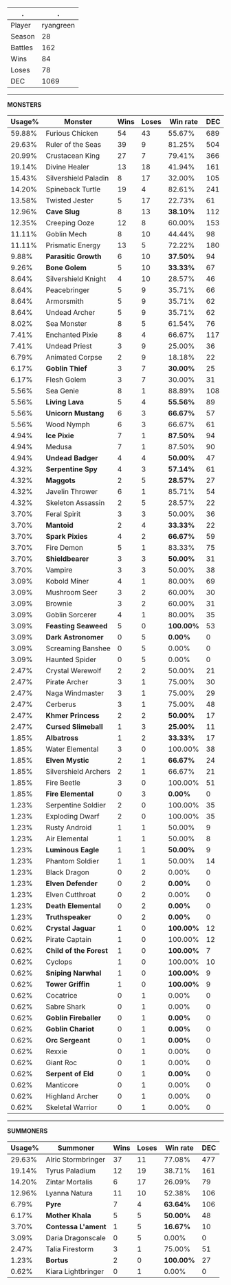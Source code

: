 .|.
|-|-
Player|ryangreen
Season|28
Battles|162
Wins|84
Loses|78
DEC|1069

---
**MONSTERS**

Usage%|Monster|Wins|Loses|Win rate|DEC|
-|-|-|-|-|-|
59.88%|Furious Chicken|54|43|55.67%|689|
29.63%|Ruler of the Seas|39|9|81.25%|504|
20.99%|Crustacean King|27|7|79.41%|366|
19.14%|Divine Healer|13|18|41.94%|161|
15.43%|Silvershield Paladin|8|17|32.00%|105|
14.20%|Spineback Turtle|19|4|82.61%|241|
13.58%|Twisted Jester|5|17|22.73%|61|
12.96%|**Cave Slug**|8|13|**38.10%**|112|
12.35%|Creeping Ooze|12|8|60.00%|153|
11.11%|Goblin Mech|8|10|44.44%|98|
11.11%|Prismatic Energy|13|5|72.22%|180|
9.88%|**Parasitic Growth**|6|10|**37.50%**|94|
9.26%|**Bone Golem**|5|10|**33.33%**|67|
8.64%|Silvershield Knight|4|10|28.57%|46|
8.64%|Peacebringer|5|9|35.71%|66|
8.64%|Armorsmith|5|9|35.71%|62|
8.64%|Undead Archer|5|9|35.71%|62|
8.02%|Sea Monster|8|5|61.54%|76|
7.41%|Enchanted Pixie|8|4|66.67%|117|
7.41%|Undead Priest|3|9|25.00%|36|
6.79%|Animated Corpse|2|9|18.18%|22|
6.17%|**Goblin Thief**|3|7|**30.00%**|25|
6.17%|Flesh Golem|3|7|30.00%|31|
5.56%|Sea Genie|8|1|88.89%|108|
5.56%|**Living Lava**|5|4|**55.56%**|89|
5.56%|**Unicorn Mustang**|6|3|**66.67%**|57|
5.56%|Wood Nymph|6|3|66.67%|61|
4.94%|**Ice Pixie**|7|1|**87.50%**|94|
4.94%|Medusa|7|1|87.50%|90|
4.94%|**Undead Badger**|4|4|**50.00%**|47|
4.32%|**Serpentine Spy**|4|3|**57.14%**|61|
4.32%|**Maggots**|2|5|**28.57%**|27|
4.32%|Javelin Thrower|6|1|85.71%|54|
4.32%|Skeleton Assassin|2|5|28.57%|22|
3.70%|Feral Spirit|3|3|50.00%|36|
3.70%|**Mantoid**|2|4|**33.33%**|22|
3.70%|**Spark Pixies**|4|2|**66.67%**|59|
3.70%|Fire Demon|5|1|83.33%|75|
3.70%|**Shieldbearer**|3|3|**50.00%**|31|
3.70%|Vampire|3|3|50.00%|38|
3.09%|Kobold Miner|4|1|80.00%|69|
3.09%|Mushroom Seer|3|2|60.00%|30|
3.09%|Brownie|3|2|60.00%|31|
3.09%|Goblin Sorcerer|4|1|80.00%|35|
3.09%|**Feasting Seaweed**|5|0|**100.00%**|53|
3.09%|**Dark Astronomer**|0|5|**0.00%**|0|
3.09%|Screaming Banshee|0|5|0.00%|0|
3.09%|Haunted Spider|0|5|0.00%|0|
2.47%|Crystal Werewolf|2|2|50.00%|21|
2.47%|Pirate Archer|3|1|75.00%|30|
2.47%|Naga Windmaster|3|1|75.00%|29|
2.47%|Cerberus|3|1|75.00%|48|
2.47%|**Khmer Princess**|2|2|**50.00%**|17|
2.47%|**Cursed Slimeball**|1|3|**25.00%**|11|
1.85%|**Albatross**|1|2|**33.33%**|17|
1.85%|Water Elemental|3|0|100.00%|38|
1.85%|**Elven Mystic**|2|1|**66.67%**|24|
1.85%|Silvershield Archers|2|1|66.67%|21|
1.85%|Fire Beetle|3|0|100.00%|51|
1.85%|**Fire Elemental**|0|3|**0.00%**|0|
1.23%|Serpentine Soldier|2|0|100.00%|35|
1.23%|Exploding Dwarf|2|0|100.00%|35|
1.23%|Rusty Android|1|1|50.00%|9|
1.23%|Air Elemental|1|1|50.00%|8|
1.23%|**Luminous Eagle**|1|1|**50.00%**|9|
1.23%|Phantom Soldier|1|1|50.00%|14|
1.23%|Black Dragon|0|2|0.00%|0|
1.23%|**Elven Defender**|0|2|**0.00%**|0|
1.23%|Elven Cutthroat|0|2|0.00%|0|
1.23%|**Death Elemental**|0|2|**0.00%**|0|
1.23%|**Truthspeaker**|0|2|**0.00%**|0|
0.62%|**Crystal Jaguar**|1|0|**100.00%**|12|
0.62%|Pirate Captain|1|0|100.00%|12|
0.62%|**Child of the Forest**|1|0|**100.00%**|7|
0.62%|Cyclops|1|0|100.00%|10|
0.62%|**Sniping Narwhal**|1|0|**100.00%**|9|
0.62%|**Tower Griffin**|1|0|**100.00%**|9|
0.62%|Cocatrice|0|1|0.00%|0|
0.62%|Sabre Shark|0|1|0.00%|0|
0.62%|**Goblin Fireballer**|0|1|**0.00%**|0|
0.62%|**Goblin Chariot**|0|1|**0.00%**|0|
0.62%|**Orc Sergeant**|0|1|**0.00%**|0|
0.62%|Rexxie|0|1|0.00%|0|
0.62%|Giant Roc|0|1|0.00%|0|
0.62%|**Serpent of Eld**|0|1|**0.00%**|0|
0.62%|Manticore|0|1|0.00%|0|
0.62%|Highland Archer|0|1|0.00%|0|
0.62%|Skeletal Warrior|0|1|0.00%|0|

---
**SUMMONERS**

Usage%|Summoner|Wins|Loses|Win rate|DEC|
-|-|-|-|-|-|
29.63%|Alric Stormbringer|37|11|77.08%|477|
19.14%|Tyrus Paladium|12|19|38.71%|161|
14.20%|Zintar Mortalis|6|17|26.09%|79|
12.96%|Lyanna Natura|11|10|52.38%|106|
6.79%|**Pyre**|7|4|**63.64%**|106|
6.17%|**Mother Khala**|5|5|**50.00%**|48|
3.70%|**Contessa L'ament**|1|5|**16.67%**|10|
3.09%|Daria Dragonscale|0|5|0.00%|0|
2.47%|Talia Firestorm|3|1|75.00%|51|
1.23%|**Bortus**|2|0|**100.00%**|27|
0.62%|Kiara Lightbringer|0|1|0.00%|0|
